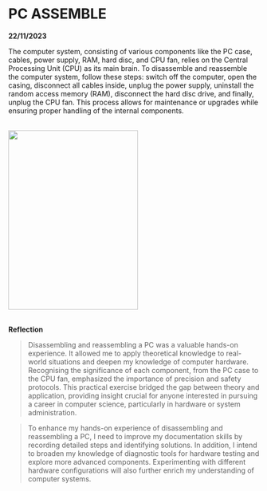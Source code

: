 # PC ASSEMBLE
**22/11/2023**

The computer system, consisting of various components like the PC case, cables, power supply, RAM, hard disc, and CPU fan, relies on the Central Processing Unit (CPU) as its main brain. To disassemble and reassemble the computer system, follow these steps: switch off the computer, open the casing, disconnect all cables inside, unplug the power supply, uninstall the random access memory (RAM), disconnect the hard disc drive, and finally, unplug the CPU fan. This process allows for maintenance or upgrades while ensuring proper handling of the internal components.

<br>

<img src=https://github.com/firzanabadrus/SECPH-1/assets/148327377/92721851-4617-4987-a27e-799cc6e98282 width="260" height="360">

<br>
<br>

**Reflection**
> Disassembling and reassembling a PC was a valuable hands-on experience. It allowed me to apply theoretical knowledge to real-world situations and deepen my knowledge of computer hardware. Recognising the significance of each component, from the PC case to the CPU fan, emphasized the importance of precision and safety protocols. This practical exercise bridged the gap between theory and application, providing insight crucial for anyone interested in pursuing a career in computer science, particularly in hardware or system administration.

> To enhance my hands-on experience of disassembling and reassembling a PC, I need to improve my documentation skills by recording detailed steps and identifying solutions. In addition, I intend to broaden my knowledge of diagnostic tools for hardware testing and explore more advanced components. Experimenting with different hardware configurations will also further enrich my understanding of computer systems.


